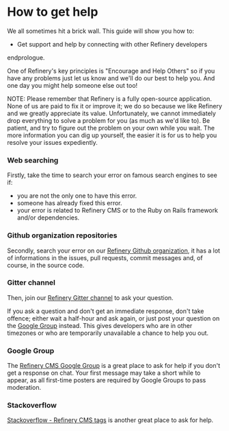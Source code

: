 # How to get help

We all sometimes hit a brick wall. This guide will show you how to:

  - Get support and help by connecting with other Refinery developers

endprologue.

One of Refinery's key principles is "Encourage and Help Others" so if you have any problems just let us know and we'll do our best to help you. And one day you might help someone else out too!

NOTE: Please remember that Refinery is a fully open-source application. None of us are paid to fix it or improve it; we do so because we like Refinery and we greatly appreciate its value. Unfortunately, we cannot immediately drop everything to solve a problem for you (as much as we'd like to). Be patient, and try to figure out the problem on your own while you wait. The more information you can dig up yourself, the easier it is for us to help you resolve your issues expediently.

### Web searching

Firstly, take the time to search your error on famous search engines to see if:

  - you are not the only one to have this error.
  - someone has already fixed this error.
  - your error is related to Refinery CMS or to the Ruby on Rails framework and/or dependencies.

### Github organization repositories

Secondly, search your error on our [Refinery Github organization](https://github.com/refinery), it has a lot of informations in the issues, pull requests, commit messages and, of course, in the source code.

### Gitter channel

Then, join our [Refinery Gitter channel](https://gitter.im/refinery/refinerycms) to ask your question.

If you ask a question and don't get an immediate response, don't take offence; either wait a half-hour and ask again, or just post your question on the [Google Group](http://groups.google.com/group/refinery-cms) instead. This gives developers who are in other timezones or who are temporarily unavailable a chance to help you out.

### Google Group

The [Refinery CMS Google Group](http://groups.google.com/group/refinery-cms) is a great place to ask for help if you don't get a response on chat. Your first message may take a short while to appear, as all first-time posters are required by Google Groups to pass moderation.

### Stackoverflow

[Stackoverflow - Refinery CMS tags](https://stackoverflow.com/tags/refinerycms) is another great place to ask for help.
